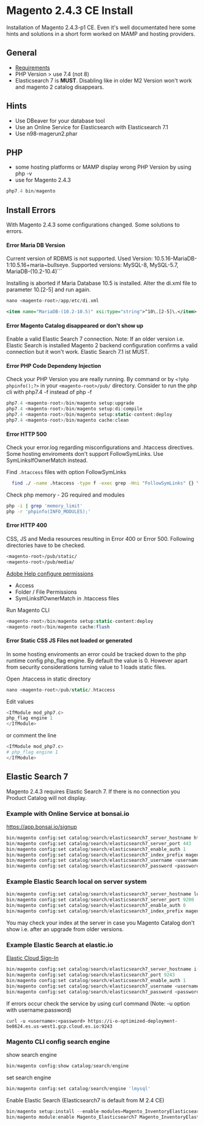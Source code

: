 # Magento 2.4.3 CE Install


Installation of Magento 2.4.3-p1 CE. Even it's well documentated here some hints and solutions in a short form worked on MAMP and hosting providers.

## General

* [Requirements](https://experienceleague.adobe.com/docs/commerce-operations/installation-guide/system-requirements.html?lang=en#phpunit) 
* PHP Version > use 7.4 (not 8)
* Elasticsearch 7 is **MUST**. Disabling like in older M2 Version won't work and magento 2 catalog disappears.

## Hints

* Use DBeaver for your database tool
* Use an Online Service for Elasticsearch with Elasticsearch 7.1
* Use n98-magerun2.phar

## PHP

* some hosting platforms or MAMP display wrong PHP Version by using php -v
* use for Magento 2.4.3 
```php
php7.4 bin/magento
```

## Install Errors

With Magento 2.4.3 some configurations changed. Some solutions to errors.

#### Error Maria DB Version

Current version of RDBMS is not supported. Used Version: 10.5.16-MariaDB-1:10.5.16+maria~bullseye. Supported versions: MySQL-8, MySQL-5.7, MariaDB-(10.2-10.4)```
  
Installing is aborted if Maria Database 10.5 is installed. Alter the di.xml file to parameter 10.[2-5] and run again.
```php
nano <magento-root>/app/etc/di.xml
```

```xml
<item name="MariaDB-(10.2-10.5)" xsi:type="string">^10\.[2-5]\.</item>
```
#### Error Magento Catalog disappeared or don't show up
Enable a valid Elastic Search 7 connection. Note: If an older version i.e. Elastic Search is installed Magento 2 backend configuration confirms a valid connection but it won't work. Elastic Search 7.1 ist MUST.

#### Error PHP Code Dependeny Injection 
Check your PHP Version you are really running. By command or by `<?php phpinfo();?>` in your `<magento-root>/pub/` directory. Consider to run the php cli with php7.4 -f instead of php -f
```php
php7.4 <magento-root>/bin/magento setup:upgrade
php7.4 <magento-root>/bin/magento setup:di:compile
php7.4 <magento-root>/bin/magento setup:static-content:deploy
php7.4 <magento-root>/bin/magento cache:clean
```
#### Error HTTP 500
Check your error.log regarding misconfigurations and .htaccess directives. Some hosting enviroments don't support FollowSymLinks. Use SymLinksIfOwnerMatch instead.

Find `.htaccess` files with option FollowSymLinks
```sh
  find ./ -name .htaccess -type f -exec grep -Hni "FollowSymLinks" {} \;
```
Check php memory - 2G required and modules
```sh
php -i | grep 'memory_limit'
php -r 'phpinfo(INFO_MODULES);'
```
  
#### Error HTTP 400

CSS, JS and Media resources resulting in Error 400 or Error 500. Following directories have to be checked.

```sh
<magento-root>/pub/static/
<magento-root>/pub/media/
```

[Adobe Help configure permissions](https://experienceleague.adobe.com/docs/commerce-operations/installation-guide/prerequisites/file-system/configure-permissions.html?lang=en)
* Access
* Folder / File Permissions
* SymLinksIfOwnerMatch in .htaccess files

Run Magento CLI
 ```php
<magento-root>/bin/magento setup:static-content:deploy
<magento-root>/bin/magento cache:flush
``` 

#### Error Static CSS JS Files not loaded or generated
In some hosting enviroments an error could be tracked down to the php runtime config php_flag engine. By default the value is 0. However apart from security considerations turning value to 1 loads static files.

Open .htaccess in static directory
 ```php
 nano <magento-root>/pub/static/.htaccess
 ``` 
Edit values

 ```php
<IfModule mod_php7.c>
php_flag engine 1
</IfModule>
```
or comment the line
 ```php
<IfModule mod_php7.c>
# php_flag engine 1
</IfModule>
``` 

## Elastic Search 7

Magento 2.4.3 requires Elastic Search 7. If there is no connection you Product Catalog will not display.

### Example with Online Service at bonsai.io
https://app.bonsai.io/signup
  
```php
bin/magento config:set catalog/search/elasticsearch7_server_hostname https://xxxxxx-000000.us-east-1.bonsaisearch.net
bin/magento config:set catalog/search/elasticsearch7_server_port 443
bin/magento config:set catalog/search/elasticsearch7_enable_auth 1
bin/magento config:set catalog/search/elasticsearch7_index_prefix magento2
bin/magento config:set catalog/search/elasticsearch7_username <username>
bin/magento config:set catalog/search/elasticsearch7_password <password>
```
### Example Elastic Search local on server system

```php
bin/magento config:set catalog/search/elasticsearch7_server_hostname localhost
bin/magento config:set catalog/search/elasticsearch7_server_port 9200
bin/magento config:set catalog/search/elasticsearch7_enable_auth 0
bin/magento config:set catalog/search/elasticsearch7_index_prefix magento2
```

You may check your index at the server in case you Magento Catalog don't show i.e. after an upgrade from older versions.

### Example Elastic Search at elastic.io
[Elastic Cloud Sign-In](https://cloud.elastic.co/login)

```php
bin/magento config:set catalog/search/elasticsearch7_server_hostname i-o-optimized-deployment-be8624.es.us-west1.gcp.cloud.es.io
bin/magento config:set catalog/search/elasticsearch7_port 9243
bin/magento config:set catalog/search/elasticsearch7_enable_auth 1
bin/magento config:set catalog/search/elasticsearch7_username <username>
bin/magento config:set catalog/search/elasticsearch7_password <password>
```
If errors occur check the service by using curl command (Note: -u option with username:password)
```shell
curl -u <username>:<password> https://i-o-optimized-deployment-be8624.es.us-west1.gcp.cloud.es.io:9243
```

### Magento CLI config search engine

show search engine
```php
bin/magento config:show catalog/search/engine
```
set search engine
```php
bin/magento config:set catalog/search/engine 'lmysql'
```
Enable Elastic Search (Elasticsearch7 is default from M 2.4 CE)
```php
bin/magento setup:install --enable-modules=Magento_InventoryElasticsearch,Magento_Elasticsearch7,Magento_Elasticsearch6,Magento_Elasticsearch
bin/magento module:enable Magento_Elasticsearch7 Magento_InventoryElasticsearch
```
